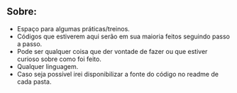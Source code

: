 ## Sobre:

- Espaço para algumas práticas/treinos.
- Códigos que estiverem aqui serão em sua maioria feitos seguindo passo a passo.
- Pode ser qualquer coisa que der vontade de fazer ou que estiver curioso sobre como foi feito.
- Qualquer linguagem.
- Caso seja possível irei disponibilizar a fonte do código no readme de cada pasta.